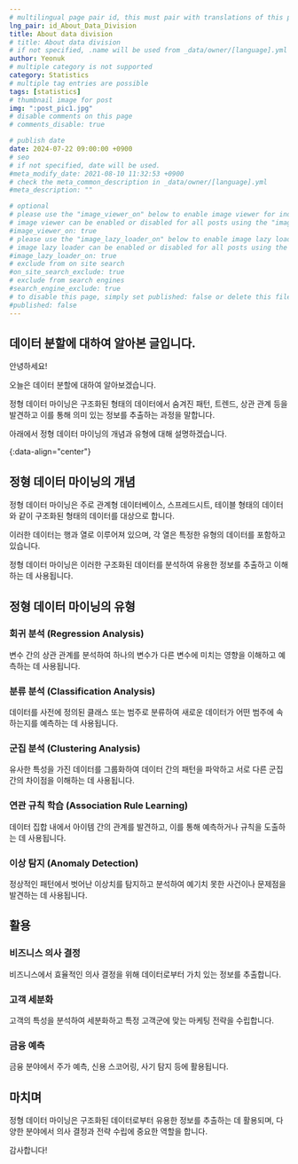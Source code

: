 ```yaml
---
# multilingual page pair id, this must pair with translations of this page. (This name must be unique)
lng_pair: id_About_Data_Division
title: About data division
# title: About data division
# if not specified, .name will be used from _data/owner/[language].yml
author: Yeonuk
# multiple category is not supported
category: Statistics
# multiple tag entries are possible
tags: [statistics]
# thumbnail image for post
img: ":post_pic1.jpg"
# disable comments on this page
# comments_disable: true

# publish date
date: 2024-07-22 09:00:00 +0900
# seo
# if not specified, date will be used.
#meta_modify_date: 2021-08-10 11:32:53 +0900
# check the meta_common_description in _data/owner/[language].yml
#meta_description: ""

# optional
# please use the "image_viewer_on" below to enable image viewer for individual pages or posts (_posts/ or [language]/_posts folders).
# image viewer can be enabled or disabled for all posts using the "image_viewer_posts: true" setting in _data/conf/main.yml.
#image_viewer_on: true
# please use the "image_lazy_loader_on" below to enable image lazy loader for individual pages or posts (_posts/ or [language]/_posts folders).
# image lazy loader can be enabled or disabled for all posts using the "image_lazy_loader_posts: true" setting in _data/conf/main.yml.
#image_lazy_loader_on: true
# exclude from on site search
#on_site_search_exclude: true
# exclude from search engines
#search_engine_exclude: true
# to disable this page, simply set published: false or delete this file
#published: false
---
```


<!-- outline-start -->

## 데이터 분할에 대하여 알아본 글입니다.

안녕하세요!

오늘은 데이터 분할에 대하여 알아보겠습니다.

정형 데이터 마이닝은 구조화된 형태의 데이터에서 숨겨진 패턴, 트렌드, 상관 관계 등을 발견하고 이를 통해 의미 있는 정보를 추출하는 과정을 말합니다.

아래에서 정형 데이터 마이닝의 개념과 유형에 대해 설명하겠습니다.

{:data-align="center"}

<!-- outline-end -->

## 정형 데이터 마이닝의 개념

정형 데이터 마이닝은 주로 관계형 데이터베이스, 스프레드시트, 테이블 형태의 데이터와 같이 구조화된 형태의 데이터를 대상으로 합니다.

이러한 데이터는 행과 열로 이루어져 있으며, 각 열은 특정한 유형의 데이터를 포함하고 있습니다.

정형 데이터 마이닝은 이러한 구조화된 데이터를 분석하여 유용한 정보를 추출하고 이해하는 데 사용됩니다.

## 정형 데이터 마이닝의 유형

### 회귀 분석 (Regression Analysis)

변수 간의 상관 관계를 분석하여 하나의 변수가 다른 변수에 미치는 영향을 이해하고 예측하는 데 사용됩니다.

### 분류 분석 (Classification Analysis)

데이터를 사전에 정의된 클래스 또는 범주로 분류하여 새로운 데이터가 어떤 범주에 속하는지를 예측하는 데 사용됩니다.

### 군집 분석 (Clustering Analysis)

유사한 특성을 가진 데이터를 그룹화하여 데이터 간의 패턴을 파악하고 서로 다른 군집 간의 차이점을 이해하는 데 사용됩니다.

### 연관 규칙 학습 (Association Rule Learning)

데이터 집합 내에서 아이템 간의 관계를 발견하고, 이를 통해 예측하거나 규칙을 도출하는 데 사용됩니다.

### 이상 탐지 (Anomaly Detection)

정상적인 패턴에서 벗어난 이상치를 탐지하고 분석하여 예기치 못한 사건이나 문제점을 발견하는 데 사용됩니다.

## 활용

### 비즈니스 의사 결정

비즈니스에서 효율적인 의사 결정을 위해 데이터로부터 가치 있는 정보를 추출합니다.

### 고객 세분화

고객의 특성을 분석하여 세분화하고 특정 고객군에 맞는 마케팅 전략을 수립합니다.

### 금융 예측

금융 분야에서 주가 예측, 신용 스코어링, 사기 탐지 등에 활용됩니다.

## 마치며

정형 데이터 마이닝은 구조화된 데이터로부터 유용한 정보를 추출하는 데 활용되며, 다양한 분야에서 의사 결정과 전략 수립에 중요한 역할을 합니다.

감사합니다!
